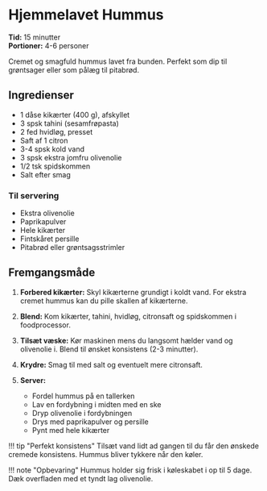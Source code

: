 # Hjemmelavet Hummus

**Tid:** 15 minutter  
**Portioner:** 4-6 personer

Cremet og smagfuld hummus lavet fra bunden. Perfekt som dip til grøntsager eller som pålæg til pitabrød.

## Ingredienser

- 1 dåse kikærter (400 g), afskyllet
- 3 spsk tahini (sesamfrøpasta)
- 2 fed hvidløg, presset
- Saft af 1 citron
- 3-4 spsk kold vand
- 3 spsk ekstra jomfru olivenolie
- 1/2 tsk spidskommen
- Salt efter smag

### Til servering
- Ekstra olivenolie
- Paprikapulver
- Hele kikærter
- Fintskåret persille
- Pitabrød eller grøntsagsstrimler

## Fremgangsmåde

1. **Forbered kikærter:** Skyl kikærterne grundigt i koldt vand. For ekstra cremet hummus kan du pille skallen af kikærterne.

2. **Blend:** Kom kikærter, tahini, hvidløg, citronsaft og spidskommen i foodprocessor.

3. **Tilsæt væske:** Kør maskinen mens du langsomt hælder vand og olivenolie i. Blend til ønsket konsistens (2-3 minutter).

4. **Krydre:** Smag til med salt og eventuelt mere citronsaft.

5. **Server:** 
   - Fordel hummus på en tallerken
   - Lav en fordybning i midten med en ske
   - Dryp olivenolie i fordybningen
   - Drys med paprikapulver og persille
   - Pynt med hele kikærter

!!! tip "Perfekt konsistens"
    Tilsæt vand lidt ad gangen til du får den ønskede cremede konsistens. Hummus bliver tykkere når den køler.

!!! note "Opbevaring"
    Hummus holder sig frisk i køleskabet i op til 5 dage. Dæk overfladen med et tyndt lag olivenolie.